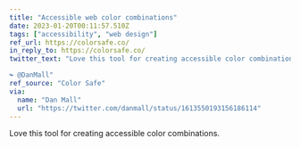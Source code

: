 ```yaml
---
title: "Accessible web color combinations"
date: 2023-01-20T00:11:57.510Z
tags: ["accessibility", "web design"]
ref_url: https://colorsafe.co/
in_reply_to: https://colorsafe.co/
twitter_text: "Love this tool for creating accessible color combinations.

↬ @DanMall"
ref_source: "Color Safe"
via:
  name: "Dan Mall"
  url: "https://twitter.com/danmall/status/1613550193156186114"
---
```


Love this tool for creating accessible color combinations.
